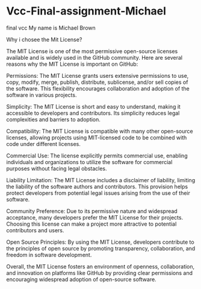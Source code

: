 # Vcc-Final-assignment-Michael
final vcc
My name is Michael Brown

Why i chosee the Mit License?

The MIT License is one of the most permissive open-source licenses available and is widely used in the GitHub community. Here are several reasons why the MIT License is important on GitHub:

Permissions: The MIT License grants users extensive permissions to use, copy, modify, merge, publish, distribute, sublicense, and/or sell copies of the software. This flexibility encourages collaboration and adoption of the software in various projects.

Simplicity: The MIT License is short and easy to understand, making it accessible to developers and contributors. Its simplicity reduces legal complexities and barriers to adoption.

Compatibility: The MIT License is compatible with many other open-source licenses, allowing projects using MIT-licensed code to be combined with code under different licenses.

Commercial Use: The license explicitly permits commercial use, enabling individuals and organizations to utilize the software for commercial purposes without facing legal obstacles.

Liability Limitation: The MIT License includes a disclaimer of liability, limiting the liability of the software authors and contributors. This provision helps protect developers from potential legal issues arising from the use of their software.

Community Preference: Due to its permissive nature and widespread acceptance, many developers prefer the MIT License for their projects. Choosing this license can make a project more attractive to potential contributors and users.

Open Source Principles: By using the MIT License, developers contribute to the principles of open source by promoting transparency, collaboration, and freedom in software development.

Overall, the MIT License fosters an environment of openness, collaboration, and innovation on platforms like GitHub by providing clear permissions and encouraging widespread adoption of open-source software.





